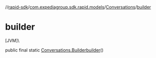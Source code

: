 //[rapid-sdk](../../../index.md)/[com.expediagroup.sdk.rapid.models](../index.md)/[Conversations](index.md)/[builder](builder.md)

# builder

[JVM]\

public final static [Conversations.Builder](-builder/index.md)[builder](builder.md)()
